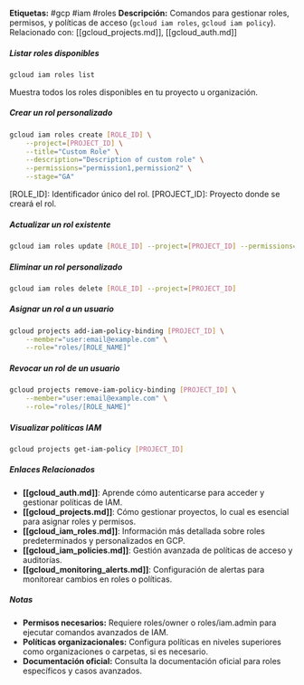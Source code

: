 **Etiquetas:** #gcp #iam #roles
**Descripción:** Comandos para gestionar roles, permisos, y políticas de acceso (`gcloud iam roles`, `gcloud iam policy`).
Relacionado con: [[gcloud_projects.md]], [[gcloud_auth.md]]

##### **Listar roles disponibles**

```bash
gcloud iam roles list
```

Muestra todos los roles disponibles en tu proyecto u organización.

##### **Crear un rol personalizado**

```bash
gcloud iam roles create [ROLE_ID] \
    --project=[PROJECT_ID] \
    --title="Custom Role" \
    --description="Description of custom role" \
    --permissions="permission1,permission2" \
    --stage="GA"
```

[ROLE_ID]: Identificador único del rol.
[PROJECT_ID]: Proyecto donde se creará el rol.

##### **Actualizar un rol existente**

```bash
gcloud iam roles update [ROLE_ID] --project=[PROJECT_ID] --permissions="permission1,permission3"
```

##### **Eliminar un rol personalizado**

```bash
gcloud iam roles delete [ROLE_ID] --project=[PROJECT_ID]
```

##### **Asignar un rol a un usuario**

```bash
gcloud projects add-iam-policy-binding [PROJECT_ID] \
    --member="user:email@example.com" \
    --role="roles/[ROLE_NAME]"
```

##### **Revocar un rol de un usuario**

```bash
gcloud projects remove-iam-policy-binding [PROJECT_ID] \
    --member="user:email@example.com" \
    --role="roles/[ROLE_NAME]"
```

##### **Visualizar políticas IAM**

```bash
gcloud projects get-iam-policy [PROJECT_ID]
```

##### **Enlaces Relacionados**

- **[[gcloud_auth.md]]**: Aprende cómo autenticarse para acceder y gestionar políticas de IAM.
- **[[gcloud_projects.md]]**: Cómo gestionar proyectos, lo cual es esencial para asignar roles y permisos.
- **[[gcloud_iam_roles.md]]**: Información más detallada sobre roles predeterminados y personalizados en GCP.
- **[[gcloud_iam_policies.md]]**: Gestión avanzada de políticas de acceso y auditorías.
- **[[gcloud_monitoring_alerts.md]]**: Configuración de alertas para monitorear cambios en roles o políticas.

##### **Notas**

- **Permisos necesarios:** Requiere roles/owner o roles/iam.admin para ejecutar comandos avanzados de IAM.
- **Políticas organizacionales:** Configura políticas en niveles superiores como organizaciones o carpetas, si es necesario.
- **Documentación oficial:** Consulta la documentación oficial para roles específicos y casos avanzados.
